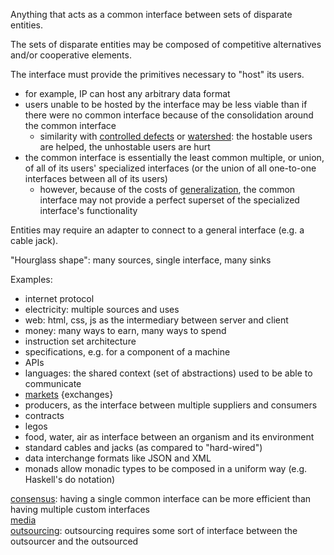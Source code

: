 Anything that acts as a common interface between sets of disparate entities.

The sets of disparate entities may be composed of competitive alternatives and/or cooperative elements.

The interface must provide the primitives necessary to "host" its users.
- for example, IP can host any arbitrary data format
- users unable to be hosted by the interface may be less viable than if there were no common interface because of the consolidation around the common interface
	- similarity with [controlled defects](Controlled%20defects.md) or [watershed](Watershed.md): the hostable users are helped, the unhostable users are hurt
- the common interface is essentially the least common multiple, or union, of all of its users' specialized interfaces (or the union of all one-to-one interfaces between all of its users)
	- however, because of the costs of [generalization](Abstraction.md#generalization), the common interface may not provide a perfect superset of the specialized interface's functionality

Entities may require an adapter to connect to a general interface (e.g. a cable jack).

"Hourglass shape": many sources, single interface, many sinks

Examples:
- internet protocol
- electricity: multiple sources and uses
- web: html, css, js as the intermediary between server and client
- money: many ways to earn, many ways to spend
- instruction set architecture
- specifications, e.g. for a component of a machine
- APIs
- languages: the shared context (set of abstractions) used to be able to communicate
- [markets](Markets.md) {exchanges}
- producers, as the interface between multiple suppliers and consumers
- contracts
- legos
- food, water, air as interface between an organism and its environment
- standard cables and jacks (as compared to "hard-wired")
- data interchange formats like JSON and XML
- monads allow monadic types to be composed in a uniform way (e.g. Haskell's do notation)

[consensus](Diversity.md#consensus): having a single common interface can be more efficient than having multiple custom interfaces  
[media](Media.md)  
[outsourcing](Outsourcing.md): outsourcing requires some sort of interface between the outsourcer and the outsourced
